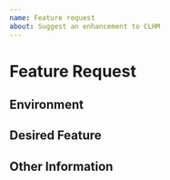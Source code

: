```yaml
---
name: Feature request
about: Suggest an enhancement to CLHM
---
```


# Feature Request #

## Environment ##

## Desired Feature ##

## Other Information ##